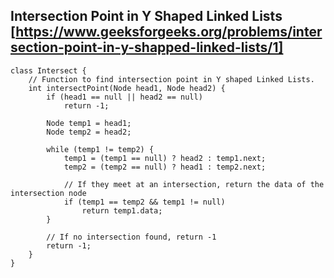 ## Intersection Point in Y Shaped Linked Lists [https://www.geeksforgeeks.org/problems/intersection-point-in-y-shapped-linked-lists/1]

```
class Intersect {
    // Function to find intersection point in Y shaped Linked Lists.
    int intersectPoint(Node head1, Node head2) {
        if (head1 == null || head2 == null)
            return -1;
        
        Node temp1 = head1;
        Node temp2 = head2;
        
        while (temp1 != temp2) {
            temp1 = (temp1 == null) ? head2 : temp1.next;
            temp2 = (temp2 == null) ? head1 : temp2.next;
            
            // If they meet at an intersection, return the data of the intersection node
            if (temp1 == temp2 && temp1 != null)
                return temp1.data;
        }
        
        // If no intersection found, return -1
        return -1;
    }
}
```
